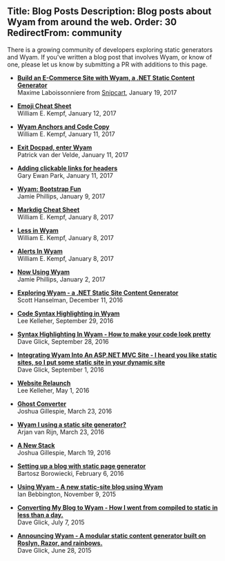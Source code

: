 Title: Blog Posts
Description: Blog posts about Wyam from around the web.
Order: 30
RedirectFrom: community
---

There is a growing community of developers exploring static generators and Wyam. If you've written a blog post that involves Wyam, or know of one, please let us know by submitting a PR with additions to this page.

<!-- Use two spaces after the title for proper formatting -->

- **[Build an E-Commerce Site with Wyam, a .NET Static Content Generator](https://snipcart.com/blog/ecommerce-wyam-dot-net-static-site-generator)**  
  Maxime Laboissonniere from [Snipcart](https://snipcart.com/), January 19, 2017

- **[Emoji Cheat Sheet](http://www.digitaltapestry.net/posts/emoji-cheat-sheet)**  
  William E. Kempf, January 12, 2017

- **[Wyam Anchors and Code Copy](http://www.digitaltapestry.net/posts/wyam-anchors-and-code-copy)**  
  William E. Kempf, January 11, 2017

- **[Exit Docpad, enter Wyam](http://www.petrikvandervelde.nl/posts/Updating-blog-to-wyam)**  
  Patrick van der Velde, January 11, 2017

- **[Adding clickable links for headers](http://www.gep13.co.uk/blog/adding-clickable-links-for-headers)**  
  Gary Ewan Park, January 11, 2017

- **[Wyam: Bootstrap Fun](http://www.phillipsj.net/posts/wyam-bootstrap-fun)**  
  Jamie Phillips, January 9, 2017

- **[Markdig Cheat Sheet](http://www.digitaltapestry.net/posts/markdig-cheat-sheet)**  
  William E. Kempf, January 8, 2017 

- **[Less in Wyam](http://www.digitaltapestry.net/posts/less-in-wyam)**  
  William E. Kempf, January 8, 2017 

- **[Alerts In Wyam](http://www.digitaltapestry.net/posts/alerts-in-wyam)**  
  William E. Kempf, January 8, 2017 

- **[Now Using Wyam](http://www.phillipsj.net/posts/now-using-wyam)**  
  Jamie Phillips, January 2, 2017

- **[Exploring Wyam - a .NET Static Site Content Generator](http://www.hanselman.com/blog/ExploringWyamANETStaticSiteContentGenerator.aspx)**  
  Scott Hanselman, December 11, 2016

- **[Code Syntax Highlighting in Wyam](https://leekelleher.com/2016/09/wyam-code-syntax-highlighting/)**  
  Lee Kelleher, September 29, 2016

- **[Syntax Highlighting In Wyam - How to make your code look pretty](https://daveaglick.com/posts/syntax-highlighting-in-wyam)**  
  Dave Glick, September 28, 2016

- **[Integrating Wyam Into An ASP.NET MVC Site - I heard you like static sites, so I put some static site in your dynamic site](https://daveaglick.com/posts/integrating-wyam-into-an-aspnet-mvc-site)**  
  Dave Glick, September 1, 2016

- **[Website Relaunch](https://leekelleher.com/2016/05/website-relaunch/)**  
  Lee Kelleher, May 1, 2016

- **[Ghost Converter](https://blog.awaitwisdom.com/Posts/ghost-converter)**  
  Joshua Gillespie, March 23, 2016

- **[Wyam I using a static site generator?](http://arjanvanrijn.com/posts/Wyam-i-using-a-static-site-generator)**  
  Arjan van Rijn, March 23, 2016

- **[A New Stack](https://blog.awaitwisdom.com/Posts/a-new-stack)**  
  Joshua Gillespie, March 19, 2016

- **[Setting up a blog with static page generator](http://gniriki.com/posts/Setting-up-the-blog)**  
  Bartosz Borowiecki, February 6, 2016

- **[Using Wyam - A new static-site blog using Wyam](http://ian.bebbs.co.uk/posts/NewBlogUsingWyam)**  
  Ian Bebbington, November 9, 2015

- **[Converting My Blog to Wyam - How I went from compiled to static in less than a day.](https://daveaglick.com/posts/converting-my-blog-to-wyam)**  
  Dave Glick, July 7, 2015

- **[Announcing Wyam - A modular static content generator built on Roslyn, Razor, and rainbows.](https://daveaglick.com/posts/announcing-wyam)**  
  Dave Glick, June 28, 2015
